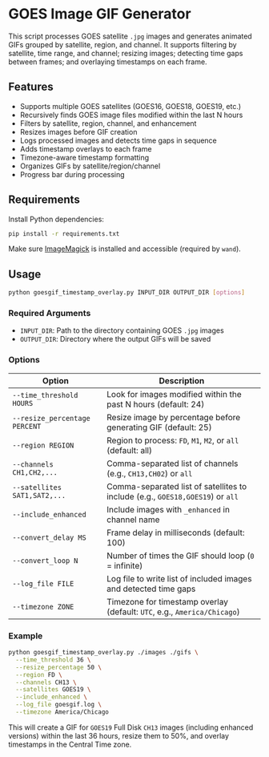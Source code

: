 # GOES Image GIF Generator

This script processes GOES satellite `.jpg` images and generates animated GIFs grouped by satellite, region, and channel. It supports filtering by satellite, time range, and channel; resizing images; detecting time gaps between frames; and overlaying timestamps on each frame.

## Features

- Supports multiple GOES satellites (GOES16, GOES18, GOES19, etc.)
- Recursively finds GOES image files modified within the last N hours
- Filters by satellite, region, channel, and enhancement
- Resizes images before GIF creation
- Logs processed images and detects time gaps in sequence
- Adds timestamp overlays to each frame
- Timezone-aware timestamp formatting
- Organizes GIFs by satellite/region/channel
- Progress bar during processing

## Requirements

Install Python dependencies:

```bash
pip install -r requirements.txt
```

Make sure [ImageMagick](https://imagemagick.org) is installed and accessible (required by `wand`).

## Usage

```bash
python goesgif_timestamp_overlay.py INPUT_DIR OUTPUT_DIR [options]
```

### Required Arguments

- `INPUT_DIR`: Path to the directory containing GOES `.jpg` images
- `OUTPUT_DIR`: Directory where the output GIFs will be saved

### Options

| Option | Description |
|--------|-------------|
| `--time_threshold HOURS` | Look for images modified within the past N hours (default: 24) |
| `--resize_percentage PERCENT` | Resize image by percentage before generating GIF (default: 25) |
| `--region REGION` | Region to process: `FD`, `M1`, `M2`, or `all` (default: all) |
| `--channels CH1,CH2,...` | Comma-separated list of channels (e.g., `CH13,CH02`) or `all` |
| `--satellites SAT1,SAT2,...` | Comma-separated list of satellites to include (e.g., `GOES18,GOES19`) or `all` |
| `--include_enhanced` | Include images with `_enhanced` in channel name |
| `--convert_delay MS` | Frame delay in milliseconds (default: 100) |
| `--convert_loop N` | Number of times the GIF should loop (`0` = infinite) |
| `--log_file FILE` | Log file to write list of included images and detected time gaps |
| `--timezone ZONE` | Timezone for timestamp overlay (default: `UTC`, e.g., `America/Chicago`) |

### Example

```bash
python goesgif_timestamp_overlay.py ./images ./gifs \
  --time_threshold 36 \
  --resize_percentage 50 \
  --region FD \
  --channels CH13 \
  --satellites GOES19 \
  --include_enhanced \
  --log_file goesgif.log \
  --timezone America/Chicago
```

This will create a GIF for `GOES19` Full Disk `CH13` images (including enhanced versions) within the last 36 hours, resize them to 50%, and overlay timestamps in the Central Time zone.
